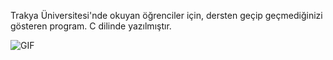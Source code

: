 Trakya Üniversitesi'nde okuyan öğrenciler için, dersten geçip geçmediğinizi gösteren program. C dilinde yazılmıştır.

<img align="left" alt="GIF" src="https://user-images.githubusercontent.com/74038190/216120981-b9507c36-0e04-4469-8e27-c99271b45ba5.png"/>
